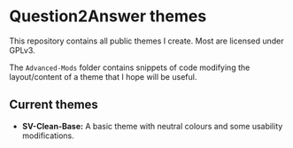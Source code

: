 
Question2Answer themes
=================================================

This repository contains all public themes I create. Most are licensed under GPLv3.

The `Advanced-Mods` folder contains snippets of code modifying the layout/content of a theme that I hope will be useful.


Current themes
-------------------------------------------------

- **SV-Clean-Base:** A basic theme with neutral colours and some usability modifications.
